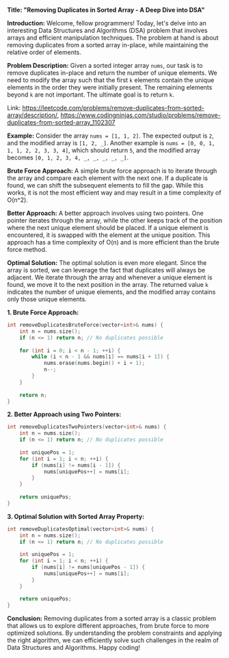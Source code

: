 **Title: "Removing Duplicates in Sorted Array - A Deep Dive into DSA"**

**Introduction:**
Welcome, fellow programmers! Today, let's delve into an interesting Data Structures and Algorithms (DSA) problem that involves arrays and efficient manipulation techniques. The problem at hand is about removing duplicates from a sorted array in-place, while maintaining the relative order of elements.

**Problem Description:**
Given a sorted integer array `nums`, our task is to remove duplicates in-place and return the number of unique elements. We need to modify the array such that the first `k` elements contain the unique elements in the order they were initially present. The remaining elements beyond `k` are not important. The ultimate goal is to return `k`.

Link: https://leetcode.com/problems/remove-duplicates-from-sorted-array/description/, https://www.codingninjas.com/studio/problems/remove-duplicates-from-sorted-array_1102307


**Example:**
Consider the array `nums = [1, 1, 2]`. The expected output is `2`, and the modified array is `[1, 2, _]`. Another example is `nums = [0, 0, 1, 1, 1, 2, 2, 3, 3, 4]`, which should return `5`, and the modified array becomes `[0, 1, 2, 3, 4, _, _, _, _, _]`.

**Brute Force Approach:**
A simple brute force approach is to iterate through the array and compare each element with the next one. If a duplicate is found, we can shift the subsequent elements to fill the gap. While this works, it is not the most efficient way and may result in a time complexity of O(n^2).

**Better Approach:**
A better approach involves using two pointers. One pointer iterates through the array, while the other keeps track of the position where the next unique element should be placed. If a unique element is encountered, it is swapped with the element at the unique position. This approach has a time complexity of O(n) and is more efficient than the brute force method.

**Optimal Solution:**
The optimal solution is even more elegant. Since the array is sorted, we can leverage the fact that duplicates will always be adjacent. We iterate through the array and whenever a unique element is found, we move it to the next position in the array. The returned value `k` indicates the number of unique elements, and the modified array contains only those unique elements.



**1. Brute Force Approach:**

```cpp
int removeDuplicatesBruteForce(vector<int>& nums) {
    int n = nums.size();
    if (n <= 1) return n; // No duplicates possible
    
    for (int i = 0; i < n - 1; ++i) {
        while (i < n - 1 && nums[i] == nums[i + 1]) {
            nums.erase(nums.begin() + i + 1);
            n--;
        }
    }
    
    return n;
}
```

**2. Better Approach using Two Pointers:**

```cpp
int removeDuplicatesTwoPointers(vector<int>& nums) {
    int n = nums.size();
    if (n <= 1) return n; // No duplicates possible
    
    int uniquePos = 1;
    for (int i = 1; i < n; ++i) {
        if (nums[i] != nums[i - 1]) {
            nums[uniquePos++] = nums[i];
        }
    }
    
    return uniquePos;
}
```

**3. Optimal Solution with Sorted Array Property:**

```cpp
int removeDuplicatesOptimal(vector<int>& nums) {
    int n = nums.size();
    if (n <= 1) return n; // No duplicates possible
    
    int uniquePos = 1;
    for (int i = 1; i < n; ++i) {
        if (nums[i] != nums[uniquePos - 1]) {
            nums[uniquePos++] = nums[i];
        }
    }
    
    return uniquePos;
}
```

**Conclusion:**
Removing duplicates from a sorted array is a classic problem that allows us to explore different approaches, from brute force to more optimized solutions. By understanding the problem constraints and applying the right algorithm, we can efficiently solve such challenges in the realm of Data Structures and Algorithms. Happy coding!